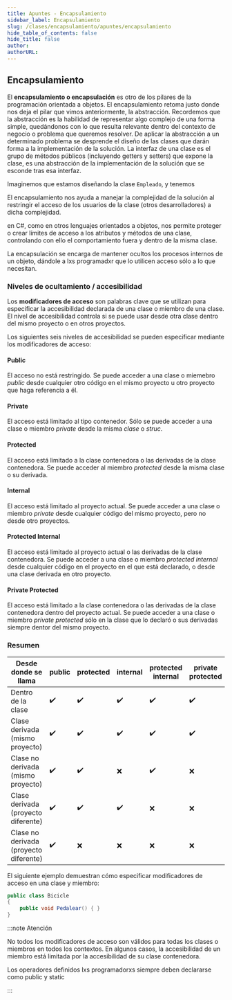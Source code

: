 ```yaml
---
title: Apuntes - Encapsulamiento
sidebar_label: Encapsulamiento
slug: /clases/encapsulamiento/apuntes/encapsulamiento
hide_table_of_contents: false
hide_title: false
author: 
authorURL: 
---
```

## Encapsulamiento
El **encapsulamiento o encapsulación** es otro de los pilares de la programación orientada a objetos. El encapsulamiento retoma justo donde nos deja el pilar que vimos anteriormente, la abstracción. Recordemos que la abstracción es la habilidad de representar algo complejo de una forma simple, quedándonos con lo que resulta relevante dentro del contexto de negocio o problema que queremos resolver. De aplicar la abstracción a un determinado problema se desprende el diseño de las clases que darán forma a la implementación de la solución. La interfaz de una clase es el grupo de métodos públicos (incluyendo getters y setters) que expone la clase, es una abstracción de la implementación de la solución que se esconde tras esa interfaz. 

Imaginemos que estamos diseñando la clase `Empleado`, y tenemos 

El encapsulamiento nos ayuda a manejar la complejidad de la solución al restringir el acceso de los usuarios de la clase (otros desarrolladores) a dicha complejidad. 

en C#, como en otros lenguajes orientados a objetos, nos permite proteger o crear límites de acceso a los atributos y métodos de una clase, controlando con ello el comportamiento fuera y dentro de la misma clase.

La encapsulación se encarga de mantener ocultos los procesos internos de un objeto, dándole a lxs programadxr que lo utilicen acceso sólo a lo que necesitan.

### Niveles de ocultamiento / accesibilidad
Los **modificadores de acceso** son palabras clave que se utilizan para especificar la accesibilidad declarada de una clase o miembro de una clase. El nivel de accesibilidad controla si se puede usar desde otra clase dentro del mismo proyecto o en otros proyectos. 

Los siguientes seis niveles de accesibilidad se pueden especificar mediante los modificadores de acceso:

#### Public
El acceso no está restringido. Se puede acceder a una clase o miemebro *public* desde cualquier otro código en el mismo proyecto u otro proyecto que haga referencia a él.

#### Private
El acceso está limitado al tipo contenedor. Sólo se puede acceder a una clase o miembro *private* desde la misma *clase* o *struc*.

#### Protected
El acceso está limitado a la clase contenedora o las derivadas de la clase contenedora.  Se puede acceder al miembro *protected* desde la misma clase o su derivada.

#### Internal
El acceso está limitado al proyecto actual. Se puede acceder a una clase o miembro *private* desde cualquier código del mismo proyecto, pero no desde otro proyectos.

#### Protected Internal
El acceso está limitado al proyecto actual o las derivadas de la clase contenedora. Se puede acceder a una clase o miembro *protected internal*  desde cualquier código en el proyecto en el que está declarado, o desde una clase derivada en otro proyecto.

#### Private Protected 
El acceso está limitado a la clase contenedora o las derivadas de la clase contenedora dentro del proyecto actual. Se puede acceder a una clase o miembro *private protected* sólo en la clase que lo declaró o sus derivadas siempre dentor del mismo proyecto.

### Resumen

| Desde donde se llama | public | protected | internal | protected internal | private protected | private |
| -------------------- | ------ | --------- | -------- |--  |	--   |   --
Dentro de la clase |   ✔️️  |   ✔️  |   ✔️  |   ✔️  |   ✔️  |   ✔️  |
Clase derivada (mismo proyecto)|	✔️|	✔️|	✔️|	✔️|	✔️|	❌|
Clase no derivada (mismo proyecto)|	✔️|	✔️|	❌|	✔️|	❌|	❌|
Clase derivada (proyecto diferente)	|✔️|	✔️	|✔️	|❌	|❌	|❌|
Clase no derivada (proyecto diferente)|	✔️|	❌	|❌	|❌|	❌|	❌|


El siguiente ejemplo demuestran cómo especificar modificadores de acceso en una clase y miembro:

```csharp
public class Bicicle
{
    public void Pedalear() { }
}
```

:::note Atención

No todos los modificadores de acceso son válidos para todas los clases o miembros en todos los contextos. En algunos casos, la accesibilidad de un miembro está limitada por la accesibilidad de su clase contenedora.

Los operadores definidos lxs programadorxs siempre deben declararse como public y static

:::
